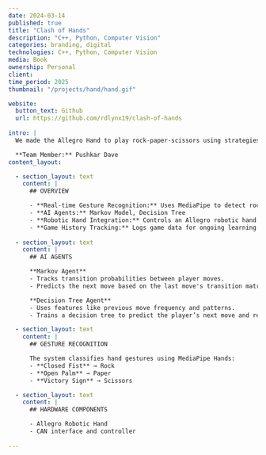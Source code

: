 ```yaml
---
date: 2024-03-14
published: true
title: "Clash of Hands"
description: "C++, Python, Computer Vision"
categories: branding, digital
technologies: C++, Python, Computer Vision
media: Book
ownership: Personal
client:
time_period: 2025
thumbnail: "/projects/hand/hand.gif"

website:
  button_text: Github
  url: https://github.com/rdlynx19/clash-of-hands
      
intro: |
  We made the Allegro Hand to play rock-paper-scissors using strategies like a decision tree classifier and a Markov model, enabling the AI to get better over time by learning from previous games.

  **Team Member:** Pushkar Dave
content_layout:

  - section_layout: text
    content: |
      ## OVERVIEW

      - **Real-time Gesture Recognition:** Uses MediaPipe to detect rock, paper, and scissors from live webcam input.
      - **AI Agents:** Markov Model, Decision Tree
      - **Robotic Hand Integration:** Controls an Allegro robotic hand via CAN bus to perform AI moves.
      - **Game History Tracking:** Logs game data for ongoing learning and behavior prediction.
  
  - section_layout: text
    content: |
      ## AI AGENTS

      **Markov Agent**
      - Tracks transition probabilities between player moves.
      - Predicts the next move based on the last move's transition matrix.

      **Decision Tree Agent**
      - Uses features like previous move frequency and patterns.
      - Trains a decision tree to predict the player’s next move and respond optimally.

  - section_layout: text
    content: |
      ## GESTURE RECOGNITION

      The system classifies hand gestures using MediaPipe Hands:
      - **Closed Fist** → Rock
      - **Open Palm** → Paper
      - **Victory Sign** → Scissors

  - section_layout: text
    content: |
      ## HARDWARE COMPONENTS

      - Allegro Robotic Hand
      - CAN interface and controller
      
---
```

